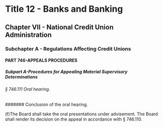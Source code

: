 
# Title 12 - Banks and Banking
## Chapter VII - National Credit Union Administration
### Subchapter A - Regulations Affecting Credit Unions
#### PART 746-APPEALS PROCEDURES
##### Subpart A-Procedures for Appealing Material Supervisory Determinations
###### § 746.111 Oral hearing.
####### Conclusion of the oral hearing.

(f)The Board shall take the oral presentations under advisement. The Board shall render its decision on the appeal in accordance with § 746.110.
